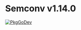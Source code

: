 # Semconv v1.14.0

[![PkgGoDev](https://pkg.go.dev/badge/go.opentelemetry.io/otel/semconv/v1.14.0)](https://pkg.go.dev/go.opentelemetry.io/otel/semconv/v1.14.0)
